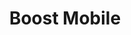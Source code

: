 ---
title: "Boost Mobile"
url: /milwaukee/boost-mobile-west-national-avenue-2/
shop: mobile phone
---